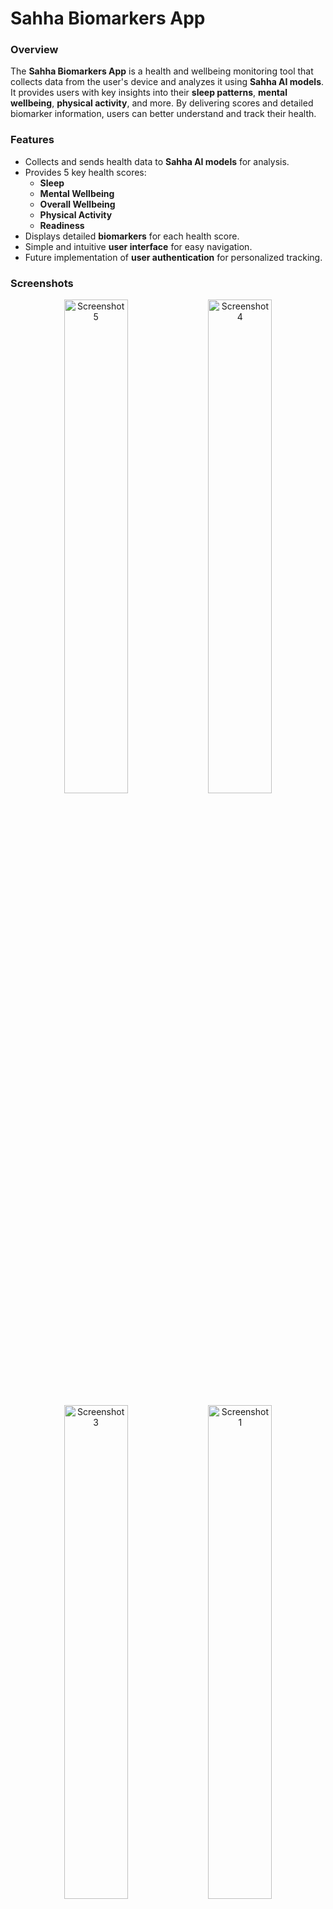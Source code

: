 # Sahha Biomarkers App

### Overview

The **Sahha Biomarkers App** is a health and wellbeing monitoring tool that collects data from the user's device and analyzes it using **Sahha AI models**. It provides users with key insights into their **sleep patterns**, **mental wellbeing**, **physical activity**, and more. By delivering scores and detailed biomarker information, users can better understand and track their health.

### Features

- Collects and sends health data to **Sahha AI models** for analysis.
- Provides 5 key health scores:
  - **Sleep**
  - **Mental Wellbeing**
  - **Overall Wellbeing**
  - **Physical Activity**
  - **Readiness**
- Displays detailed **biomarkers** for each health score.
- Simple and intuitive **user interface** for easy navigation.
- Future implementation of **user authentication** for personalized tracking.

### Screenshots

<p align="center">
  <img src="https://github.com/user-attachments/assets/de438c70-dc5c-4dc6-a674-23368af386c8" alt="Screenshot 5" width="45%" />
    <img src="https://github.com/user-attachments/assets/2ee23657-837d-4ed3-b9ba-3aa7d6a1e636" alt="Screenshot 4" width="45%" />

  
</p>

<p align="center">
  <img src="https://github.com/user-attachments/assets/a88415c3-ee67-4005-87e5-046778527781" alt="Screenshot 3" width="45%" />
  <img src="https://github.com/user-attachments/assets/e9a84335-9275-41f9-aa78-5ba52efedcdf" alt="Screenshot 1" width="45%" />
</p>

<p align="center">
    <img src="https://github.com/user-attachments/assets/599f753a-7637-410d-adfb-469e8a687e33" alt="Screenshot 2" width="45%" />

</p>
